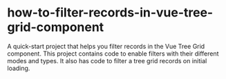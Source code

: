 # how-to-filter-records-in-vue-tree-grid-component
A quick-start project that helps you filter records in the Vue Tree Grid component. This project contains code to enable filters with their different modes and types. It also has code to filter a tree grid records on initial loading.

